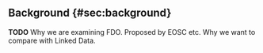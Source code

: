 ## Background {#sec:background}


**TODO** Why we are examining FDO. Proposed by EOSC etc. Why we want to compare with Linked Data.